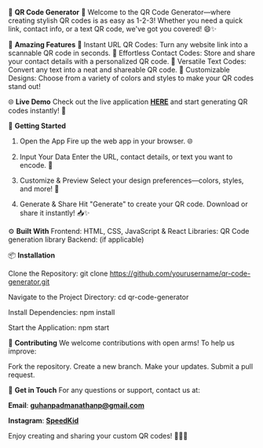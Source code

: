 🚀 **QR Code Generator** 🌟
Welcome to the QR Code Generator—where creating stylish QR codes is as easy as 1-2-3! Whether you need a quick link, contact info, or a text QR code, we've got you covered! 😄✨


🌟 **Amazing Features**
🔗 Instant URL QR Codes: Turn any website link into a scannable QR code in seconds.
📇 Effortless Contact Codes: Store and share your contact details with a personalized QR code.
📝 Versatile Text Codes: Convert any text into a neat and shareable QR code.
🎨 Customizable Designs: Choose from a variety of colors and styles to make your QR codes stand out!

🌐 **Live Demo**
Check out the live application <a href="https://guhanqrcode.vercel.app/">**HERE**</a> and start generating QR codes instantly! 🎉

🏁 **Getting Started**
1. Open the App
Fire up the web app in your browser. 🌐

2. Input Your Data
Enter the URL, contact details, or text you want to encode. 📝

3. Customize & Preview
Select your design preferences—colors, styles, and more! 🎨

4. Generate & Share
Hit "Generate" to create your QR code. Download or share it instantly! 📥✨

⚙️ **Built With**
Frontend: HTML, CSS, JavaScript & React
Libraries: QR Code generation library
Backend: (if applicable)

📦 **Installation**

Clone the Repository:
git clone https://github.com/yourusername/qr-code-generator.git

Navigate to the Project Directory:
cd qr-code-generator

Install Dependencies:
npm install

Start the Application:
npm start

🤝 **Contributing**
We welcome contributions with open arms! To help us improve:

Fork the repository.
Create a new branch.
Make your updates.
Submit a pull request.

📧 **Get in Touch**
For any questions or support, contact us at:

**Email**: **guhanpadmanathanp@gmail.com**

**Instagram**: <a href="https://www.instagram.com/speedkid_9t/">**SpeedKid**</a>

Enjoy creating and sharing your custom QR codes! 🚀🔗🎨
